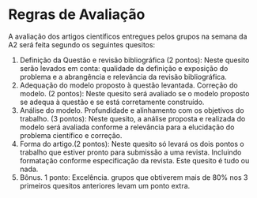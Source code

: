 # Regras de Avaliação

A avaliação dos artigos científicos entregues pelos grupos na semana da A2 será feita segundo os seguintes quesitos:

1. Definição da Questão e revisão bibliográfica (2 pontos): Neste quesito serão levados em conta: qualidade da definição 
e exposição do problema e a abrangência e relevância da revisão bibliográfica.
2. Adequação do modelo proposto à questão levantada. Correção do modelo. (2 pontos): 
Neste quesito será avaliado se o modelo proposto se adequa à questão e se está corretamente construído.
3. Análise do modelo. Profundidade e alinhamento com os objetivos do trabalho. (3 pontos): Neste quesito, a análise 
proposta e realizada do modelo será avaliada conforme a relevância para a elucidação do problema científico e correção.
4. Forma do artigo.(2 pontos):
Neste quesito só levará os dois pontos o trabalho que estiver pronto para submissão a uma revista. 
Incluindo formatação conforme especificação da revista. Este quesito é tudo ou nada.
5. Bônus. 1 ponto: Excelência. grupos que obtiverem mais de 80% nos 3 primeiros quesitos anteriores levam um ponto extra.
